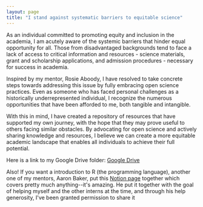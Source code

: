 ```yaml
---
layout: page
title: "I stand against systematic barriers to equitable science"
---
```


As an individual committed to promoting equity and inclusion in the academia, I am acutely aware of the systemic barriers that hinder equal opportunity for all. Those from disadvantaged backgrounds tend to face a lack of access to critical information and resources - science materials, grant and scholarship applications, and admission procedures - necessary for success in academia.

Inspired by my mentor, Rosie Aboody, I have resolved to take concrete steps towards addressing this issue by fully embracing open science practices. Even as someone who has faced personal challenges as a historically underrepresented individual, I recognize the numerous opportunities that have been afforded to me, both tangible and intangible.

With this in mind, I have created a repository of resources that have supported my own journey, with the hope that they may prove useful to others facing similar obstacles. By advocating for open science and actively sharing knowledge and resources, I believe we can create a more equitable academic landscape that enables all individuals to achieve their full potential.

Here is a link to my Google Drive folder: [Google Drive](https://drive.google.com/drive/folders/10KBUCdaOAk_m2YFiP7hRyp26AXwSXErs?usp=share_link)

Also! If you want a introduction to R (the programming language), another one of my mentors, Aaron Baker, put this [Notion page]( https://foregoing-surfboard-ae6.notion.site/R-introduction-e32d3cb749de410f8240fa3ac4a60f8a?pvs=4) together which covers pretty much anything--it's amazing. He put it together with the goal of helping myself and the other interns at the time, and through his help generosity, I've been granted permission to share it
